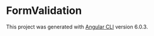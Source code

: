 # FormValidation

This project was generated with [Angular CLI](https://github.com/angular/angular-cli) version 6.0.3.

